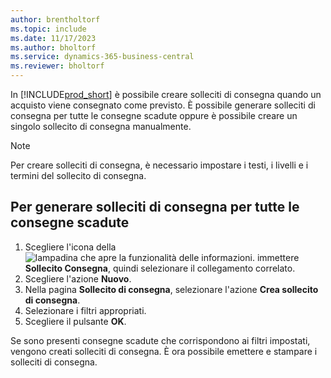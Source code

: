 ```yaml
---
author: brentholtorf
ms.topic: include
ms.date: 11/17/2023
ms.author: bholtorf
ms.service: dynamics-365-business-central
ms.reviewer: bholtorf
---
```


In [!INCLUDE[prod_short](../../../includes/prod_short.md)] è possibile creare solleciti di consegna quando un acquisto viene consegnato come previsto. È possibile generare solleciti di consegna per tutte le consegne scadute oppure è possibile creare un singolo sollecito di consegna manualmente.  

> [!NOTE]  
> Per creare solleciti di consegna, è necessario impostare i testi, i livelli e i termini del sollecito di consegna.  

## <a name="to-generate-delivery-reminders-for-all-overdue-deliveries"></a>Per generare solleciti di consegna per tutte le consegne scadute

1. Scegliere l'icona della ![lampadina che apre la funzionalità delle informazioni.](../../../media/ui-search/search_small.png "Informazioni sull'operazione che si desidera eseguire") immettere **Sollecito Consegna**, quindi selezionare il collegamento correlato.  
2. Scegliere l'azione **Nuovo**.  
3. Nella pagina **Sollecito di consegna**, selezionare l'azione **Crea sollecito di consegna**.  
4. Selezionare i filtri appropriati.  
5. Scegliere il pulsante **OK**.  

Se sono presenti consegne scadute che corrispondono ai filtri impostati, vengono creati solleciti di consegna. È ora possibile emettere e stampare i solleciti di consegna.  

